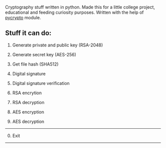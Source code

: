 Cryptography stuff written in python. Made this for a little college project, educational and feeding curiosity purposes.
Written with the help of [pycrypto](https://github.com/dlitz/pycrypto) module.

Stuff it can do:
---------------------------------------------
1. Generate private and public key (RSA-2048)
2. Generate secret key (AES-256)

3. Get file hash (SHA512)

4. Digital signature
5. Digital signature verification

6. RSA encrytion
7. RSA decryption

8. AES encryption
9. AES decryption
---------------------------------------------
0. Exit
---------------------------------------------
